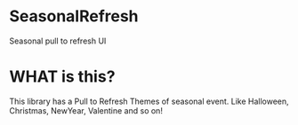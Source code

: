# SeasonalRefresh
Seasonal pull to refresh UI

# WHAT is this?
This library has a Pull to Refresh Themes of seasonal event.
Like Halloween, Christmas, NewYear, Valentine and so on!


